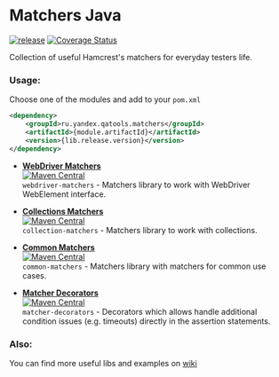 # Matchers Java
[![release](http://github-release-version.herokuapp.com/github/yandex-qatools/matchers-java/release.svg?style=flat)](https://github.com/yandex-qatools/matchers-java/releases/latest)
[![Coverage Status](https://coveralls.io/repos/yandex-qatools/matchers-java/badge.svg)](https://coveralls.io/r/yandex-qatools/matchers-java)

Collection of useful Hamcrest's matchers for everyday testers life.

### Usage:
Choose one of the modules and add to your `pom.xml`

```xml
<dependency>
    <groupId>ru.yandex.qatools.matchers</groupId>
    <artifactId>{module.artifactId}</artifactId>
    <version>{lib.release.version}</version>
</dependency>
```


- [**WebDriver Matchers**](https://github.com/yandex-qatools/matchers-java/tree/master/webdriver-matchers)  
  [![Maven Central](https://maven-badges.herokuapp.com/maven-central/ru.yandex.qatools.matchers/webdriver-matchers/badge.svg?style=flat)](https://maven-badges.herokuapp.com/maven-central/ru.yandex.qatools.matchers/webdriver-matchers)  
  `webdriver-matchers` - Matchers library to work with WebDriver WebElement interface.

- [**Collections Matchers**](https://github.com/yandex-qatools/matchers-java/tree/master/collection-matchers)  
  [![Maven Central](https://maven-badges.herokuapp.com/maven-central/ru.yandex.qatools.matchers/collection-matchers/badge.svg?style=flat)](https://maven-badges.herokuapp.com/maven-central/ru.yandex.qatools.matchers/collection-matchers)  
  `collection-matchers` - Matchers library to work with collections.

- [**Common Matchers**](https://github.com/yandex-qatools/matchers-java/tree/master/common-matchers)  
  [![Maven Central](https://maven-badges.herokuapp.com/maven-central/ru.yandex.qatools.matchers/common-matchers/badge.svg?style=flat)](https://maven-badges.herokuapp.com/maven-central/ru.yandex.qatools.matchers/common-matchers)  
  `common-matchers` - Matchers library with matchers for common use cases.

- [**Matcher Decorators**](https://github.com/yandex-qatools/matchers-java/tree/master/matcher-decorators)  
  [![Maven Central](https://maven-badges.herokuapp.com/maven-central/ru.yandex.qatools.matchers/matcher-decorators/badge.svg?style=flat)](https://maven-badges.herokuapp.com/maven-central/ru.yandex.qatools.matchers/matcher-decorators)  
  `matcher-decorators` - Decorators which allows handle additional condition issues (e.g. timeouts) directly in the assertion statements.


### Also:
  You can find more useful libs and examples on [wiki](https://github.com/yandex-qatools/matchers-java/wiki)
